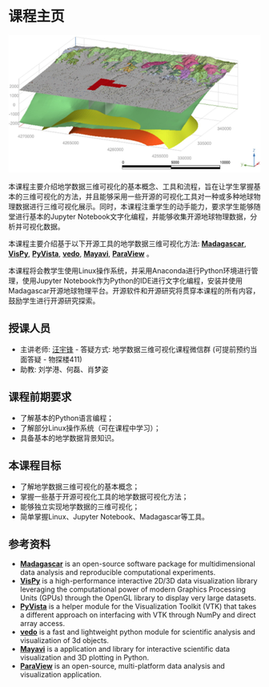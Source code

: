 # 课程主页
![demo](/Lectures/figs/utahforge.jpg)

本课程主要介绍地学数据三维可视化的基本概念、工具和流程，旨在让学生掌握基本的三维可视化的方法，并且能够采用一些开源的可视化工具对一种或多种地球物理数据进行三维可视化展示。同时，本课程注重学生的动手能力，要求学生能够随堂进行基本的Jupyter Notebook文字化编程，并能够收集开源地球物理数据，分析并可视化数据。

本课程主要介绍基于以下开源工具的地学数据三维可视化方法: [**Madagascar**](https://reproducibility.org/wiki/Main_Page), [**VisPy**](https://vispy.org/), [**PyVista**](https://docs.pyvista.org/), [**vedo**](https://vedo.embl.es/#refs), [**Mayavi**](https://docs.enthought.com/mayavi/mayavi/), [**ParaView**](https://www.paraview.org/) 。

本课程将会教学生使用Linux操作系统，并采用Anaconda进行Python环境进行管理，使用Jupyter Notebook作为Python的IDE进行文字化编程，安装并使用Madagascar开源地球物理平台。开源软件和开源研究将贯穿本课程的所有内容，鼓励学生进行开源研究探索。

## 授课人员

- 主讲老师: [汪宇锋](https://yufengwa.github.io) - 答疑方式: 地学数据三维可视化课程微信群 (可提前预约当面答疑 - 物探楼411)
- 助教: 刘学港、何磊、肖梦姿

## 课程前期要求

- 了解基本的Python语言编程；
- 了解部分Linux操作系统（可在课程中学习）；
- 具备基本的地学数据背景知识。

## 本课程目标

- 了解地学数据三维可视化的基本概念；
- 掌握一些基于开源可视化工具的地学数据可视化方法；
- 能够独立实现地学数据的三维可视化；
- 简单掌握Linux、Jupyter Notebook、Madagascar等工具。

## 参考资料

- [**Madagascar**](https://reproducibility.org/wiki/Main_Page) is an open-source software package for multidimensional data analysis and reproducible computational experiments.
- [**VisPy**](https://vispy.org/) is a high-performance interactive 2D/3D data visualization library leveraging the computational power of modern Graphics Processing Units (GPUs) through the OpenGL library to display very large datasets.
- [**PyVista**](https://docs.pyvista.org/) is a helper module for the Visualization Toolkit (VTK) that takes a different approach on interfacing with VTK through NumPy and direct array access.
- [**vedo**](https://vedo.embl.es/#refs) is a fast and lightweight python module for scientific analysis and visualization of 3d objects.   
- [**Mayavi**](https://docs.enthought.com/mayavi/mayavi/) is a application and library for interactive scientific data visualization and 3D plotting in Python.
- [**ParaView**](https://www.paraview.org/) is an open-source, multi-platform data analysis and visualization application.
